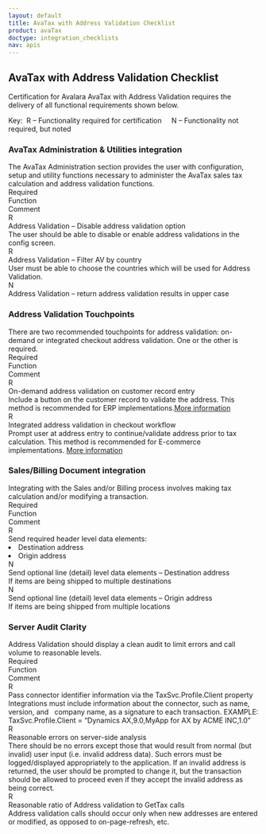 ```yaml
---
layout: default
title: AvaTax with Address Validation Checklist
product: avaTax
doctype: integration_checklists
nav: apis
---
```

<div class="half">
<h2>AvaTax with Address Validation Checklist</h2>
Certification for Avalara AvaTax with Address Validation requires the delivery of all functional requirements shown below.

Key:  R – Functionality required for certification     N – Functionality not required, but noted
<h3>AvaTax Administration &amp; Utilities integration</h3>
The AvaTax Administration section provides the user with configuration, setup and utility functions necessary to administer the AvaTax sales tax calculation and address validation functions.


<div class="row">
<div class="col-xs-1">R<span class="hidden-xs">equired</span></div>
<div class="col-xs-3">Function</div>
<div class="col-xs-8">Comment</div>
</div>
<div class="row">
<div class="col-xs-1">R</div>
<div class="col-xs-3">Address Validation – Disable address validation option</div>
<div class="col-xs-8">The user should be able to disable or enable address validations in the config screen.</div>
</div>
<div class="row">
<div class="col-xs-1">R</div>
<div class="col-xs-3">Address Validation – Filter AV by country</div>
<div class="col-xs-8">User must be able to choose the countries which will be used for Address Validation.</div>
</div>
<div class="row">
<div class="col-xs-1">N</div>
<div class="col-xs-3">Address Validation – return address validation results in upper case</div>
<div class="col-xs-8"></div>
</div>

<h3>Address Validation Touchpoints</h3>
There are two recommended touchpoints for address validation: on-demand or integrated checkout address validation. One or the other is required.
<div class="row">
<div class="col-xs-1">R<span class="hidden-xs">equired</span></div>
<div class="col-xs-3">Function</div>
<div class="col-xs-8">Comment</div>
</div>
<div class="row">
<div class="col-xs-1">R</div>
<div class="col-xs-3">On-demand address validation on customer record entry</div>
<div class="col-xs-8">Include a button on the customer record to validate the address. This method is recommended for ERP implementations.<a href="/avatax/address-validation">More information</a></div>
</div>
<div class="row">
<div class="col-xs-1">R</div>
<div class="col-xs-3">Integrated address validation in checkout workflow</div>
<div class="col-xs-8">Prompt user at address entry to continue/validate address prior to tax calculation. This method is recommended for E-commerce implementations. <a href="/avatax/address-validation">More information</a></div>
</div>

<h3>Sales/Billing Document integration</h3>
Integrating with the Sales and/or Billing process involves making tax calculation and/or modifying a transaction.
<div class="row">
<div class="col-xs-1">R<span class="hidden-xs">equired</span></div>
<div class="col-xs-3">Function</div>
<div class="col-xs-8">Comment</div>
</div>
<div class="row">
<div class="col-xs-1">R</div>
<div class="col-xs-3">Send required header level data elements:
<ul8>
	<li>Destination address</li>
	<li>Origin address</li>
</ul>
</div>
<div class="col-xs-"></div>
</div>
<div class="row">
<div class="col-xs-1">N</div>
<div class="col-xs-3">Send optional line (detail) level data elements – Destination address</div>
<div class="col-xs-8">If items are being shipped to multiple destinations</div>
</div>
<div class="row">
<div class="col-xs-1">N</div>
<div class="col-xs-3">Send optional line (detail) level data elements – Origin address</div>
<div class="col-xs-8">If items are being shipped from multiple locations</div>
</div>

<h3>Server Audit Clarity</h3>
Address Validation should display a clean audit to limit errors and call volume to reasonable levels.

<div class="row">
<div class="col-xs-1">R<span class="hidden-xs">equired</span></div>
<div class="col-xs-3">Function</div>
<div class="col-xs-8">Comment</div>
</div>
<div class="row">
<div class="col-xs-1">R</div>
<div class="col-xs-3">Pass connector identifier information via the TaxSvc.Profile.Client property</div>
<div class="col-xs-8">Integrations must include information about the connector, such as name, version, and   company name, as a signature to each transaction. EXAMPLE: TaxSvc.Profile.Client = “Dynamics AX,9.0,MyApp for AX by ACME INC,1.0”</div>
</div>
<div class="row">
<div class="col-xs-1">R</div>
<div class="col-xs-3">Reasonable errors on server-side analysis</div>
<div class="col-xs-8">There should be no errors except those that would result from normal (but invalid) user input (i.e. invalid address data). Such errors must be logged/displayed appropriately to the application. If an invalid address is returned, the user should be prompted to change it, but the transaction should be allowed to proceed even if they accept the invalid address as being correct.</div>
</div>
<div class="row">
<div class="col-xs-1">R</div>
<div class="col-xs-3">Reasonable ratio of Address validation to GetTax calls</div>
<div class="col-xs-8">Address validation calls should occur only when new addresses are entered or modified, as opposed to on-page-refresh, etc.</div>
</div>
</div>

